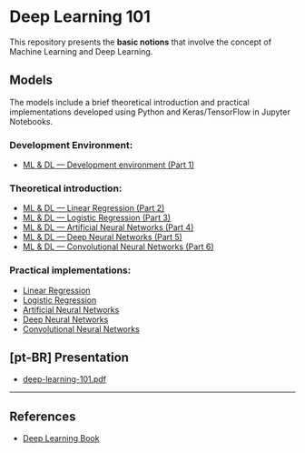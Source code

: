 # Deep Learning 101

This repository presents the **basic notions** that involve the concept of Machine Learning and Deep Learning.

## Models

The models include a brief theoretical introduction and practical implementations developed using Python and Keras/TensorFlow in Jupyter Notebooks.

### Development Environment:

* [ML & DL — Development environment (Part 1)](https://medium.com/@mafdarr/ml-dl-development-environment-part-1-5bb0b35750aa)

### Theoretical introduction:

* [ML & DL — Linear Regression (Part 2)](https://medium.com/@mafdarr/ml-dl-linear-regression-part-2-14f114f2d62a)
* [ML & DL — Logistic Regression (Part 3)](https://medium.com/@mafdarr/ml-dl-logistic-regression-part-3-fe6aca8f01b)
* [ML & DL — Artificial Neural Networks (Part 4)](https://medium.com/@mafdarr/ml-dl-artificial-neural-networks-part-4-619350a93ef1)
* [ML & DL — Deep Neural Networks (Part 5)](https://medium.com/@mafdarr/ml-dl-deep-artificial-neural-networks-part-5-568ad05be712)
* [ML & DL — Convolutional Neural Networks (Part 6)](https://medium.com/@mafdarr/ml-dl-convolutional-neural-networks-part-6-97357db58165)

### Practical implementations:

* [Linear Regression](https://github.com/mafda/deep_learning_101/blob/master/src/01-linear-regression.ipynb)
* [Logistic Regression](https://github.com/mafda/deep_learning_101/blob/master/src/02-logistic-regression.ipynb)
* [Artificial Neural Networks](https://github.com/mafda/deep_learning_101/blob/master/src/03-artificial-neural-networks.ipynb)
* [Deep Neural Networks](https://github.com/mafda/deep_learning_101/blob/master/src/04-deep-neural-networks.ipynb)
* [Convolutional Neural Networks](https://github.com/mafda/deep_learning_101/blob/master/src/05-convolutional-neural-networks.ipynb)


## [pt-BR] Presentation

* [deep-learning-101.pdf](https://github.com/mafda/deep_learning_101/blob/master/pdf/deep-learning-101.pdf)

---

## References

* [Deep Learning Book](http://www.deeplearningbook.org/)








